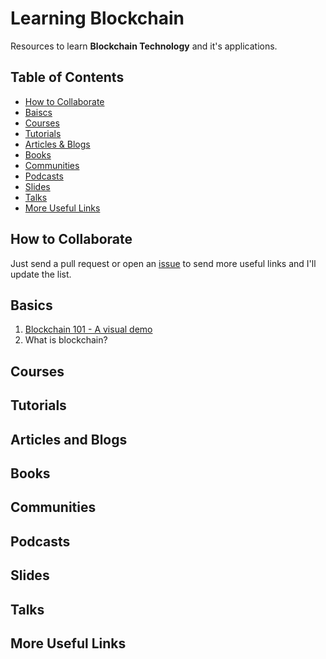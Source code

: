 # Learning Blockchain

Resources to learn **Blockchain Technology** and it's applications.

## Table of Contents

* [How to Collaborate](#how-to-collaborate)
* [Baiscs](#basics)
* [Courses](#courses)
* [Tutorials](#tutorials)
* [Articles & Blogs](#articles--blogs)
* [Books](#books)
* [Communities](#communities)
* [Podcasts](#podcasts)
* [Slides](#slides)
* [Talks](#talks)
* [More Useful Links](#more-useful-links)

## How to Collaborate

Just send a pull request or open an [issue](https://github.com/nqcm/learning-blockchain/issues) to send more useful links and I'll update the list.

## Basics

1. [Blockchain 101 - A visual demo](https://www.youtube.com/watch?v=wqg9ZQKnono&feature=youtu.be)
1. What is blockchain?

## Courses

## Tutorials

## Articles and Blogs

## Books

## Communities

## Podcasts

## Slides

## Talks

## More Useful Links